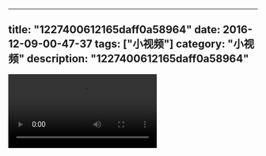 
---
title: "1227400612165daff0a58964"
date: 2016-12-09-00-47-37
tags: ["小视频"]
category: "小视频"
description: "1227400612165daff0a58964"
---
<video src="http://ohtsqip0g.bkt.clouddn.com/1227400612165daff0a58964.mp4" controls="controls"></video>
